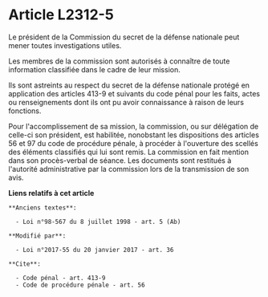 # Article L2312-5

Le président de la Commission du secret de la défense nationale peut mener toutes investigations utiles. 

Les membres de la commission sont autorisés à connaître de toute information classifiée dans le cadre de leur mission. 

Ils sont astreints au respect du secret de la défense nationale protégé en application des articles 413-9 et suivants du code
pénal pour les faits, actes ou renseignements dont ils ont pu avoir connaissance à raison de leurs fonctions. 

Pour l'accomplissement de sa mission, la commission, ou sur délégation de celle-ci son président, est habilitée, nonobstant
les dispositions des articles 56 et 97 du code de procédure pénale, à procéder à l'ouverture des scellés des éléments
classifiés qui lui sont remis. La commission en fait mention dans son procès-verbal de séance. Les documents sont restitués à
l'autorité administrative par la commission lors de la transmission de son avis.

**Liens relatifs à cet article**

	**Anciens textes**:

	  - Loi n°98-567 du 8 juillet 1998 - art. 5 (Ab)

	**Modifié par**:

	  - Loi n°2017-55 du 20 janvier 2017 - art. 36

	**Cite**:

	  - Code pénal - art. 413-9
	  - Code de procédure pénale - art. 56
